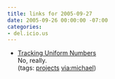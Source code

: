 ```yaml
---
title: links for 2005-09-27
date: 2005-09-26 00:00:00 -07:00
categories:
- del.icio.us
---
```


<ul class="delicious">
	<li>
		<div class="delicious-link"><a href="http://www.uniformnumbers.com/">Tracking Uniform Numbers</a></div>
		<div class="delicious-extended">No, really.</div>
		<div class="delicious-tags">(tags: <a href="http://del.icio.us/torrez/projects">projects</a> <a href="http://del.icio.us/torrez/via:michael">via:michael</a>)</div>
	</li>
</ul>
